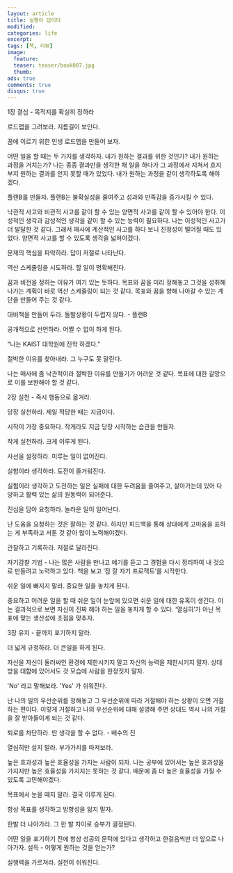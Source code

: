 ```yaml
---
layout: article
title: 실행이 답이다
modified:
categories: life
excerpt:
tags: [책, 리뷰]
image:
  feature:
  teaser: teaser/book007.jpg
  thumb:
ads: true
comments: true
disqus: true
---
```


1장 결심 - 목적지를 확실히 정하라

 

로드맵을 그려보라. 지름길이 보인다.

꿈에 이르기 위한 인생 로드맵을 만들어 보자.

어떤 일을 할 때는 두 가지를 생각하자. 내가 원하는 결과를 위한 것인가? 내가 원하는 과정을 거치는가? 나는 종종 결과만을 생각한 채 일을 하다가 그 과정에서 지쳐서 흐지부지 원하는 결과를 얻지 못할 때가 있었다. 내가 원하는 과정을 같이 생각하도록 해야 겠다.

플랜B를 만들자. 플랜B는 불확실성을 줄여주고 성과와 만족감을 증가시킬 수 있다.

낙관적 사고와 비관적 사고를 같이 할 수 있는 양면적 사고를 같이 할 수 있어야 한다. 이성적인 생각과 감성적인 생각을 같이 할 수 있는 능력이 필요하다. 나는 이성적인 사고가 더 발달한 것 같다. 그래서 매사에 계산적인 사고를 하다 보니 진정성이 떨어질 때도 있었다. 양면적 사고를 할 수 있도록 생각을 넓혀야겠다.

 

문제의 핵심을 파악하라. 답이 저절로 나타난다.

 

역산 스케줄링을 시도하라. 할 일이 명확해진다.

꿈과 비전을 정하는 이유가 여기 있는 듯하다. 목표와 꿈을 미리 정해놓고 그것을 성취해 나가는 계획이 바로 역산 스케줄링이 되는 것 같다. 목표와 꿈을 향해 나아갈 수 있는 계단을 만들어 주는 것 같다.

 

대비책을 만들어 두라. 돌발상황이 두렵지 않다. - 플랜B

 

공개적으로 선언하라. 어쩔 수 없이 하게 된다.

“나는 KAIST 대학원에 진학 하겠다.”

 

절박한 이유를 찾아내라. 그 누구도 못 말린다.

나는 매사에 좀 낙관적이라 절박한 이유를 만들기가 어려운 것 같다. 목표에 대한 갈망으로 이를 보완해야 할 것 같다.

 

 

2장 실천 - 즉시 행동으로 옮겨라.

 

당장 실천하라. 제일 적당한 때는 지금이다.

시작이 가장 중요하다. 작게라도 지금 당장 시작하는 습관을 만들자.

 

작게 실천하라. 크게 이루게 된다.

 

사선을 설정하라. 미루는 일이 없어진다.

 

실험이라 생각하라. 도전이 즐거워진다.

실험이라 생각하고 도전하는 일은 실패에 대한 두려움을 줄여주고, 살아가는데 있어 다양하고 활력 있는 삶의 원동력이 되어준다.

 

진심을 담아 요청하라. 놀라운 일이 일어난다.

난 도움을 요청하는 것은 잘하는 것 같다. 하지만 피드백을 통해 상대에게 고마움을 표하는 게 부족하고 서툰 것 같아 많이 노력해야겠다.

 

관찰하고 기록하라. 저절로 달라진다.

자기감찰 기법 - 나는 많은 사람을 만나고 얘기를 듣고 그 경험을 다시 정리하여 내 것으로 만들려고 노력하고 있다. 책을 보고 ‘잠 잘 자기 프로젝트’를 시작한다.

 

쉬운 일에 빠지지 말라. 중요한 일을 놓치게 된다.

중요하고 어려운 일을 할 때 쉬운 일이 눈앞에 있으면 쉬운 일에 대한 유혹이 생긴다. 이는 결과적으로 보면 자신이 진짜 해야 하는 일을 놓치게 할 수 있다. ‘열심히’가 아닌 목표에 맞는 생산성에 초점을 맞추자.

 

 

3장 유지 - 끝까지 포기하지 말라.

 

더 넓게 규정하라. 더 큰일을 하게 된다.

자신을 자신이 둘러싸인 환경에 제한시키지 말고 자신의 능력을 제한시키지 말자. 상대방을 대함에 있어서도 것 모습에 사람을 한정짓지 말자.

 

'No' 라고 말해보라. 'Yes' 가 쉬워진다.

난 나의 일의 우선순위를 정해놓고 그 우선순위에 따라 거절해야 하는 상황이 오면 거절하는 편이다. 이렇게 거절하고 나의 우선순위에 대해 설명해 주면 상대도 역시 나의 거절을 잘 받아들이게 되는 것 같다.

 

퇴로를 차단하라. 딴 생각을 할 수 없다. - 배수의 진

 

열심히만 살지 말라. 부가가치를 따져보라.

높은 효과성과 높은 효율성을 가지는 사람이 되자. 나는 공부에 있어서는 높은 효과성을 가지지만 높은 효율성을 가지지는 못하는 것 같다. 때문에 좀 더 높은 효율성을 가질 수 있도록 고민해야겠다.

 

목표에서 눈을 떼지 말라. 결국 이루게 된다.

항상 목표를 생각하고 방향성을 잃지 말자.

 

한발 더 나아가라. 그 한 발 차이로 승부가 결정된다.

어떤 일을 포기하기 전에 항상 성공의 문턱에 있다고 생각하고 한걸음씩만 더 앞으로 나아가자. 설득 - 어떻게 원하는 것을 얻는가?

 

실행력을 가르쳐라. 실천이 쉬워진다.